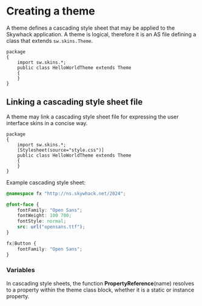 # Creating a theme

A theme defines a cascading style sheet that may be applied to the Skywhack application. A theme is logical, therefore it is an AS file defining a class that extends `sw.skins.Theme`.

```as3
package
{
    import sw.skins.*;
    public class HelloWorldTheme extends Theme
    {
    }
}
```

## Linking a cascading style sheet file

A theme may link a cascading style sheet file for expressing the user interface skins in a concise way.

```as3
package
{
    import sw.skins.*;
    [Stylesheet(source="style.css")]
    public class HelloWorldTheme extends Theme
    {
    }
}
```

Example cascading style sheet:

```css
@namespace fx "http://ns.skywhack.net/2024";

@font-face {
    fontFamily: "Open Sans";
    fontWeight: 100 700;
    fontStyle: normal;
    src: url("opensans.ttf");
}

fx|Button {
    fontFamily: "Open Sans";
}
```

### Variables

In cascading style sheets, the function **PropertyReference**\(name\) resolves to a property within the theme class block, whether it is a static or instance property.